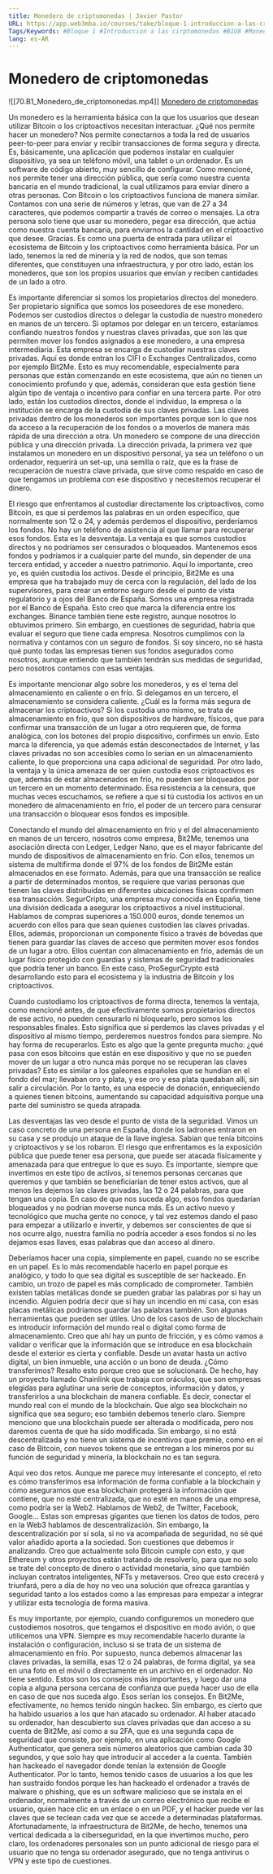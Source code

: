 ```yaml
---
title: Monedero de criptomonedas | Javier Pastor
URL: https://app.web3mba.io/courses/take/bloque-1-introduccion-a-las-criptomonedas/lessons/39203745-monedero-de-criptomonedas-javier-pastor
Tags/Keywords: #Bloque 1 #Introduccion a las cirptomonedas #B1U8 #Monedero de criptomonedas #Monedero #wallets #Javier Pastor
lang: es-AR
---
```

# Monedero de criptomonedas
![[70.B1_Monedero_de_criptomonedas.mp4]]
[Monedero de criptomonedas](https://app.web3mba.io/courses/take/bloque-1-introduccion-a-las-criptomonedas/lessons/39203745-monedero-de-criptomonedas-javier-pastor)

Un monedero es la herramienta básica con la que los usuarios que desean utilizar Bitcoin o los criptoactivos necesitan interactuar. ¿Qué nos permite hacer un monedero? Nos permite conectarnos a toda la red de usuarios peer-to-peer para enviar y recibir transacciones de forma segura y directa. Es, básicamente, una aplicación que podemos instalar en cualquier dispositivo, ya sea un teléfono móvil, una tablet o un ordenador. Es un software de código abierto, muy sencillo de configurar. Como mencioné, nos permite tener una dirección pública, que sería como nuestra cuenta bancaria en el mundo tradicional, la cual utilizamos para enviar dinero a otras personas. Con Bitcoin o los criptoactivos funciona de manera similar. Contamos con una serie de números y letras, que van de 27 a 34 caracteres, que podemos compartir a través de correo o mensajes. La otra persona solo tiene que usar su monedero, pegar esa dirección, que actúa como nuestra cuenta bancaria, para enviarnos la cantidad en el criptoactivo que desee. Gracias. Es como una puerta de entrada para utilizar el ecosistema de Bitcoin y los criptoactivos como herramienta básica. Por un lado, tenemos la red de minería y la red de nodos, que son temas diferentes, que constituyen una infraestructura, y por otro lado, están los monederos, que son los propios usuarios que envían y reciben cantidades de un lado a otro.

Es importante diferenciar si somos los propietarios directos del monedero. Ser propietario significa que somos los poseedores de ese monedero. Podemos ser custodios directos o delegar la custodia de nuestro monedero en manos de un tercero. Si optamos por delegar en un tercero, estaríamos confiando nuestros fondos y nuestras claves privadas, que son las que permiten mover los fondos asignados a ese monedero, a una empresa intermediaria. Esta empresa se encarga de custodiar nuestras claves privadas. Aquí es donde entran los CIFI o Exchanges Centralizados, como por ejemplo Bit2Me. Esto es muy recomendable, especialmente para personas que están comenzando en este ecosistema, que aún no tienen un conocimiento profundo y que, además, consideran que esta gestión tiene algún tipo de ventaja o incentivo para confiar en una tercera parte. Por otro lado, están los custodios directos, donde el individuo, la empresa o la institución se encarga de la custodia de sus claves privadas. Las claves privadas dentro de los monederos son importantes porque son lo que nos da acceso a la recuperación de los fondos o a moverlos de manera más rápida de una dirección a otra. Un monedero se compone de una dirección pública y una dirección privada. La dirección privada, la primera vez que instalamos un monedero en un dispositivo personal, ya sea un teléfono o un ordenador, requerirá un set-up, una semilla o raíz, que es la frase de recuperación de nuestra clave privada, que sirve como respaldo en caso de que tengamos un problema con ese dispositivo y necesitemos recuperar el dinero.

El riesgo que enfrentamos al custodiar directamente los criptoactivos, como Bitcoin, es que si perdemos las palabras en un orden específico, que normalmente son 12 o 24, y además perdemos el dispositivo, perderíamos los fondos. No hay un teléfono de asistencia al que llamar para recuperar esos fondos. Esta es la desventaja. La ventaja es que somos custodios directos y no podríamos ser censurados o bloqueados. Mantenemos esos fondos y podríamos ir a cualquier parte del mundo, sin depender de una tercera entidad, y acceder a nuestro patrimonio. Aquí lo importante, creo yo, es quién custodia los activos. Desde el principio, Bit2Me es una empresa que ha trabajado muy de cerca con la regulación, del lado de los supervisores, para crear un entorno seguro desde el punto de vista regulatorio y a ojos del Banco de España. Somos una empresa registrada por el Banco de España. Esto creo que marca la diferencia entre los exchanges. Binance también tiene este registro, aunque nosotros lo obtuvimos primero. Sin embargo, en cuestiones de seguridad, habría que evaluar el seguro que tiene cada empresa. Nosotros cumplimos con la normativa y contamos con un seguro de fondos. Si soy sincero, no sé hasta qué punto todas las empresas tienen sus fondos asegurados como nosotros, aunque entiendo que también tendrán sus medidas de seguridad, pero nosotros contamos con esas ventajas.

Es importante mencionar algo sobre los monederos, y es el tema del almacenamiento en caliente o en frío. Si delegamos en un tercero, el almacenamiento se considera caliente. ¿Cuál es la forma más segura de almacenar los criptoactivos? Si los custodia uno mismo, se trata de almacenamiento en frío, que son dispositivos de hardware, físicos, que para confirmar una transacción de un lugar a otro requieren que, de forma analógica, con los botones del propio dispositivo, confirmes un envío. Esto marca la diferencia, ya que además están desconectados de Internet, y las claves privadas no son accesibles como lo serían en un almacenamiento caliente, lo que proporciona una capa adicional de seguridad. Por otro lado, la ventaja y la única amenaza de ser quien custodia esos criptoactivos es que, además de estar almacenados en frío, no pueden ser bloqueados por un tercero en un momento determinado. Esa resistencia a la censura, que muchas veces escuchamos, se refiere a que si tú custodia los activos en un monedero de almacenamiento en frío, el poder de un tercero para censurar una transacción o bloquear esos fondos es imposible.

Conectando el mundo del almacenamiento en frío y el del almacenamiento en manos de un tercero, nosotros como empresa, Bit2Me, tenemos una asociación directa con Ledger, Ledger Nano, que es el mayor fabricante del mundo de dispositivos de almacenamiento en frío. Con ellos, tenemos un sistema de multifirma donde el 97% de los fondos de Bit2Me están almacenados en ese formato. Además, para que una transacción se realice a partir de determinados montos, se requiere que varias personas que tienen las claves distribuidas en diferentes ubicaciones físicas confirmen esa transacción. SegurCripto, una empresa muy conocida en España, tiene una división dedicada a asegurar los criptoactivos a nivel institucional. Hablamos de compras superiores a 150.000 euros, donde tenemos un acuerdo con ellos para que sean quienes custodien las claves privadas. Ellos, además, proporcionan un componente físico a través de bóvedas que tienen para guardar las claves de acceso que permiten mover esos fondos de un lugar a otro. Ellos cuentan con almacenamiento en frío, además de un lugar físico protegido con guardias y sistemas de seguridad tradicionales que podría tener un banco. En este caso, ProSegurCrypto está desarrollando esto para el ecosistema y la industria de Bitcoin y los criptoactivos.

Cuando custodiamo los criptoactivos de forma directa, tenemos la ventaja, como mencioné antes, de que efectivamente somos propietarios directos de ese activo, no pueden censurarlo ni bloquearlo, pero somos los responsables finales. Esto significa que si perdemos las claves privadas y el dispositivo al mismo tiempo, perderemos nuestros fondos para siempre. No hay forma de recuperarlos. Esto es algo que la gente pregunta mucho: ¿qué pasa con esos bitcoins que están en ese dispositivo y que no se pueden mover de un lugar a otro nunca más porque no se recuperan las claves privadas? Esto es similar a los galeones españoles que se hundían en el fondo del mar; llevaban oro y plata, y ese oro y esa plata quedaban allí, sin salir a circulación. Por lo tanto, es una especie de donación, enriqueciendo a quienes tienen bitcoins, aumentando su capacidad adquisitiva porque una parte del suministro se queda atrapada.

Las desventajas las veo desde el punto de vista de la seguridad. Vimos un caso concreto de una persona en España, donde los ladrones entraron en su casa y se produjo un ataque de la llave inglesa. Sabían que tenía bitcoins y criptoactivos y se los robaron. El riesgo que enfrentamos es la exposición pública que puede tener esa persona, que puede ser atacada físicamente y amenazada para que entregue lo que es suyo. Es importante, siempre que invertimos en este tipo de activos, si tenemos personas cercanas que queremos y que también se beneficiarían de tener estos activos, que al menos les dejemos las claves privadas, las 12 o 24 palabras, para que tengan una copia. En caso de que nos suceda algo, esos fondos quedarían bloqueados y no podrían moverse nunca más. Es un activo nuevo y tecnológico que mucha gente no conoce, y tal vez estemos dando el paso para empezar a utilizarlo e invertir, y debemos ser conscientes de que si nos ocurre algo, nuestra familia no podría acceder a esos fondos si no les dejamos esas llaves, esas palabras que dan acceso al dinero.

Deberíamos hacer una copia, simplemente en papel, cuando no se escribe en un papel. Es lo más recomendable hacerlo en papel porque es analógico, y todo lo que sea digital es susceptible de ser hackeado. En cambio, un trozo de papel es más complicado de comprometer. También existen tablas metálicas donde se pueden grabar las palabras por si hay un incendio. Alguien podría decir que si hay un incendio en mi casa, con esas placas metálicas podríamos guardar las palabras también. Son algunas herramientas que pueden ser útiles. Uno de los casos de uso de blockchain es introducir información del mundo real o digital como forma de almacenamiento. Creo que ahí hay un punto de fricción, y es cómo vamos a validar o verificar que la información que se introduce en esa blockchain desde el exterior es cierta y confiable. Desde un avatar hasta un activo digital, un bien inmueble, una acción o un bono de deuda. ¿Cómo transferimos? Resalto esto porque creo que se solucionará. De hecho, hay un proyecto llamado Chainlink que trabaja con oráculos, que son empresas elegidas para aglutinar una serie de conceptos, información y datos, y transferirlos a una blockchain de manera confiable. Es decir, conectar el mundo real con el mundo de la blockchain. Que algo sea blockchain no significa que sea seguro; eso también debemos tenerlo claro. Siempre menciono que una blockchain puede ser alterada o modificada, pero nos daremos cuenta de que ha sido modificada. Sin embargo, si no está descentralizada y no tiene un sistema de incentivos que premie, como en el caso de Bitcoin, con nuevos tokens que se entregan a los mineros por su función de seguridad y minería, la blockchain no es tan segura.

Aquí veo dos retos. Aunque me parece muy interesante el concepto, el reto es cómo transferimos esa información de forma confiable a la blockchain y cómo aseguramos que esa blockchain protegerá la información que contiene, que no esté centralizada, que no esté en manos de una empresa, como podría ser la Web2. Hablamos de Web2, de Twitter, Facebook, Google... Estas son empresas gigantes que tienen los datos de todos, pero en la Web3 hablamos de descentralización. Sin embargo, la descentralización por sí sola, si no va acompañada de seguridad, no sé qué valor añadido aporta a la sociedad. Son cuestiones que debemos ir analizando. Creo que actualmente solo Bitcoin cumple con esto, y que Ethereum y otros proyectos están tratando de resolverlo, para que no solo se trate del concepto de dinero o actividad monetaria, sino que también incluyan contratos inteligentes, NFTs y metaversos. Creo que esto crecerá y triunfará, pero a día de hoy no veo una solución que ofrezca garantías y seguridad tanto a los estados como a las empresas para empezar a integrar y utilizar esta tecnología de forma masiva.

Es muy importante, por ejemplo, cuando configuremos un monedero que custodiemos nosotros, que tengamos el dispositivo en modo avión, o que utilicemos una VPN. Siempre es muy recomendable hacerlo durante la instalación o configuración, incluso si se trata de un sistema de almacenamiento en frío. Por supuesto, nunca debemos almacenar las claves privadas, la semilla, esas 12 o 24 palabras, de forma digital, ya sea en una foto en el móvil o directamente en un archivo en el ordenador. No tiene sentido. Estos son los consejos más importantes, y luego dar una copia a alguna persona cercana de confianza que pueda hacer uso de ella en caso de que nos suceda algo. Esos serían los consejos. En Bit2Me, efectivamente, no hemos tenido ningún hackeo. Sin embargo, es cierto que ha habido usuarios a los que han atacado su ordenador. Al haber atacado su ordenador, han descubierto sus claves privadas que dan acceso a su cuenta de Bit2Me, así como a su 2FA, que es una segunda capa de seguridad que consiste, por ejemplo, en una aplicación como Google Authenticator, que genera seis números aleatorios que cambian cada 30 segundos, y que solo hay que introducir al acceder a la cuenta. También han hackeado el navegador donde tenían la extensión de Google Authenticator. Por lo tanto, hemos tenido casos de usuarios a los que les han sustraído fondos porque les han hackeado el ordenador a través de malware o phishing, que es un software malicioso que se instala en el ordenador, normalmente a través de un correo electrónico que recibe el usuario, quien hace clic en un enlace o en un PDF, y el hacker puede ver las claves que se teclean cada vez que se accede a determinadas plataformas. Afortunadamente, la infraestructura de Bit2Me, de hecho, tenemos una vertical dedicada a la ciberseguridad, en la que invertimos mucho, pero claro, los ordenadores personales son un punto adicional de riesgo para el usuario que no tenga su ordenador asegurado, que no tenga antivirus o VPN y este tipo de cuestiones.
